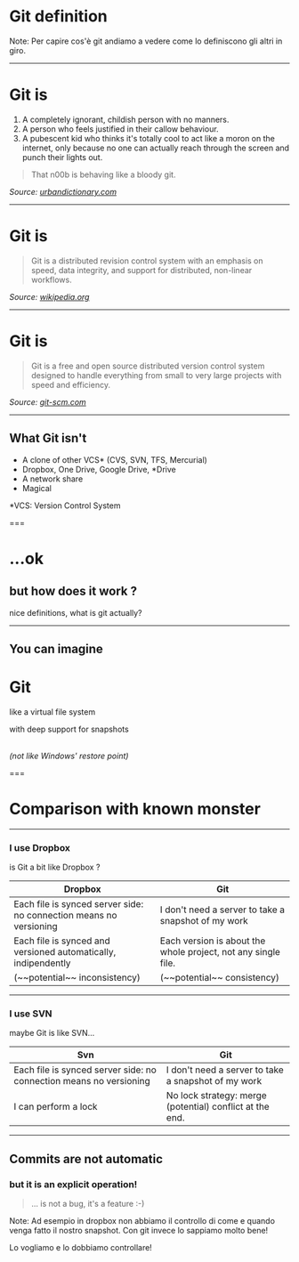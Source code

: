 <!-- .element: id="definition" -->

# Git definition

Note:
Per capire cos'è git andiamo a vedere come lo definiscono gli altri in giro.

---
<!-- .element: id="urbandictionary" data-menu-title="Urban Dictionary" -->

# Git is

1. A completely ignorant, childish person with no manners.
2. A person who feels justified in their callow behaviour.
3. A pubescent kid who thinks it's totally cool to act like a moron on the internet, 
   only because no one can actually reach through the screen and punch their lights out.

> That n00b is behaving like a bloody git.

*Source: [urbandictionary.com][1]*

[1]: http://www.urbandictionary.com/define.php?term=Git

---
<!-- .element: id="wikipedia" data-menu-title="Wikipedia" -->

# Git is

> Git is a distributed revision control system with an emphasis on speed, data integrity, 
> and support for distributed, non-linear workflows.

*Source: [wikipedia.org][1]*

[1]: http://en.wikipedia.org/wiki/Git

---
<!-- .element: id="git-scm" data-menu-title="Official Website" -->

# Git is

> Git is a free and open source distributed version control system designed 
> to handle everything from small to very large projects with speed and efficiency.

*Source: [git-scm.com][1]*

[1]: http://git-scm.com

---

## What Git isn't
- A clone of other VCS* (CVS, SVN, TFS, Mercurial)
- Dropbox, One Drive, Google Drive, *Drive
- A network share
- Magical <!-- .element: class="fragment" -->

*VCS: Version Control System

===
<!-- .element: data-menu-title="How it works" -->

# ...ok
## but how does it work ?

nice definitions, what is git actually?

---
<!-- .element: data-menu-title="Virtual Filesystem" -->

## You can imagine 

# Git

like a virtual file system

with deep support for snapshots
<br /><br />

*(not like Windows' restore point)* <!-- .element: class="fragment" -->

===
<!-- .element: id="comparison" data-menu-title="Git compared with..." -->

# Comparison with known monster

---
<!-- .element: id="comparison-dropbox" data-menu-title="Dropbox" -->

### I use Dropbox
is Git a bit like Dropbox ?

<table>
<thead>
  <tr>
    <th>Dropbox</th>
    <th>Git</th>
  </tr>
</thead>
<tbody>
  <tr class="fragment">
    <td>Each file is synced server side: no connection means no versioning</td>
    <td>I don't need a server to take a snapshot of my work</td>
  </tr>  
  <tr class="fragment">
    <td>Each file is synced and versioned automatically, indipendently</td>
    <td>Each version is about the whole project, not any single file.</td>
  </tr>
  <tr class="fragment">
    <td>(~~potential~~ inconsistency)</td>
    <td>(~~potential~~ consistency)</td>
  </tr>
</tbody>
</table>

---
<!-- .element: id="comparison-svn" data-menu-title="SVN" -->

### I use SVN
maybe Git is like SVN...

<table>
<thead>
  <tr>
    <th>Svn</th>
    <th>Git</th>
  </tr>
</thead>
<tbody>
  <tr class="fragment">
    <td>Each file is synced server side: no connection means no versioning</td>
    <td>I don't need a server to take a snapshot of my work</td>
  </tr>  
  <tr class="fragment">
    <td>I can perform a lock</td>
    <td>No lock strategy: merge (potential) conflict at the end.</td>
  </tr>
</tbody>
</table>

---

## Commits are not automatic 
### but it is an explicit operation!

>  <!-- .element: class="fragment" -->
> ... is not a bug, it's a feature :-)

Note:
Ad esempio in dropbox non abbiamo il controllo di come e quando venga fatto il nostro
snapshot. Con git invece lo sappiamo molto bene!

Lo vogliamo e lo dobbiamo controllare!